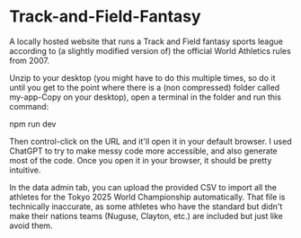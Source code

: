# Track-and-Field-Fantasy
A locally hosted website that runs a Track and Field fantasy sports league according to (a slightly modified version of) the official World Athletics rules from 2007.

Unzip to your desktop (you might have to do this multiple times, so do it until you get to the point where there is a (non compressed) folder called my-app-Copy on your desktop), open a terminal in the folder and run this command:

npm run dev

Then control-click on the URL and it'll open it in your default browser.  I used ChatGPT to try to make messy code more accessible, and also generate most of the code.  Once you open it in your browser, it should be pretty intuitive.

In the data admin tab, you can upload the provided CSV to import all the athletes for the Tokyo 2025 World Championship automatically.  That file is technically inaccurate, as some athletes who have the standard but didn't make their nations teams (Nuguse, Clayton, etc.) are included but just like avoid them.
